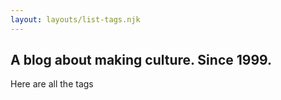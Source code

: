 ```yaml
---
layout: layouts/list-tags.njk
---
```


##  A blog about making culture. Since 1999.

Here are all the tags

